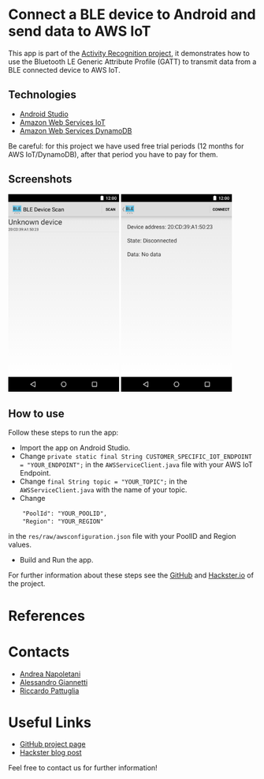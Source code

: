 
Connect a BLE device to Android and send data to AWS IoT
=========================================================================

This app is part of the [Activity Recognition project](https://github.com/riccardo97p/IoT_ActivityRecognition), it demonstrates how to use the Bluetooth LE Generic Attribute Profile (GATT) to transmit data from a BLE connected device to AWS IoT.

## Technologies
* [Android Studio](https://developer.android.com/studio)
* [Amazon Web Services IoT](https://aws.amazon.com/iot/?nc1=f_ls)
* [Amazon Web Services DynamoDB](https://aws.amazon.com/dynamodb/?nc1=f_ls)

Be careful: for this project we have used free trial periods (12 months for AWS IoT/DynamoDB), after that period you have to pay for them. 

## Screenshots

<img src="screenshots/1-main.png" height="400" alt="Screenshot"/> <img src="screenshots/2-detail.png" height="400" alt="Screenshot"/> 

## How to use
Follow these steps to run the app:
* Import the app on Android Studio.
* Change ```private static final String CUSTOMER_SPECIFIC_IOT_ENDPOINT = "YOUR_ENDPOINT";``` in the `AWSServiceClient.java` file with your AWS IoT Endpoint.
* Change ```final String topic = "YOUR_TOPIC";``` in the `AWSServiceClient.java` with the name of your topic.
* Change
```  
    "PoolId": "YOUR_POOLID",
    "Region": "YOUR_REGION"
```
in the `res/raw/awsconfiguration.json` file with your PoolID and Region values.
* Build and Run the app.

For further information about these steps see the [GitHub](https://github.com/riccardo97p/IoT_ActivityRecognition) and [Hackster.io](https://www.hackster.io/andreanapoletani/activity-recognition-using-genuino-101-and-aws-iot-fbeea2) of the project.

# References
# Contacts
* [Andrea Napoletani](https://www.linkedin.com/in/andrea-napoletani-aa0b87166/)
* [Alessandro Giannetti](https://www.linkedin.com/in/alessandro-giannetti-2b1864b4/)
* [Riccardo Pattuglia](https://www.linkedin.com/in/alessandro-giannetti-2b1864b4/)

# Useful Links
* [GitHub project page](https://github.com/riccardo97p/IoT_ActivityRecognition)
* [Hackster blog post](https://www.hackster.io/andreanapoletani/activity-recognition-using-genuino-101-and-aws-iot-fbeea2)

Feel free to contact us for further information!
